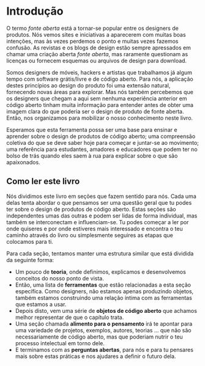 Introdução
========

O termo _fonte aberta_ está a tornar-se popular entre os designers de produtos. Nós vemos sites e iniciativas a aparecerem com muitas boas intenções, mas às vezes perdemos o ponto e muitas vezes fazemos confusão. As revistas e os blogs de design estão sempre apressados em chamar uma criação aberta _fonte aberta_, mas raramente questionam as licenças ou fornecem esquemas ou arquivos de design para download.

Somos designers de móveis, hackers e artistas que trabalhamos já algum tempo com software grátis/livre e de código aberto. Para nós, a aplicação destes princípios ao design do produto foi uma extensão natural, fornecendo novas áreas para explorar. Mas nós também percebemos que os designers que chegam a aqui sem nenhuma experiência anterior em código aberto tinham muita informação para entender antes de obter uma imagem clara do que poderia ser o design de produto de fonte aberta. Então, nos organizamos para mobilizar o nosso conhecimento neste livro.

Esperamos que esta ferramenta possa ser uma base para ensinar e aprender sobre o design de produtos de código aberto; uma compreensão coletiva do que se deve saber hoje para começar e juntar-se ao movimento; uma referência para estudantes, amadores e educadores que podem ter no bolso de trás quando eles saem à rua para explicar sobre o que são apaixonados.

Como ler este livro
-------------------------------

Nós dividimos este livro em seções que fazem sentido para nós. Cada uma delas tenta abordar o que pensamos ser uma questão geral que tu podes ter sobre o design de produtos de código aberto. Estas seções são independentes umas das outras e podem ser lidas de forma individual, mas também se interconectam e influenciam-se. Tu podes começar a ler por onde quiseres e por onde estiveres mais interessado e encontra o teu caminho através do livro ou simplesmente seguires as etapas que colocamos para ti.

Para cada seção, tentamos manter uma estrutura similar que está dividida da seguinte forma:

- Um pouco de **teoria**, onde definimos, explicamos e desenvolvemos conceitos do nosso ponto de vista.
- Então, uma lista de **ferramentas** que estão relacionadas a esta seção específica. Como designers, não estamos apenas produzindo objetos, também estamos construindo uma relação íntima com as ferramentas que estamos a usar.
- Depois disto, vem uma série de **objetos de código aberto** que achamos melhor representar de que o capítulo trata.
- Uma seção chamada **alimento para o pensamento** irá te apontar para uma variedade de projetos, exemplos, autores, teorias ... que não são necessariamente de código aberto, mas que poderiam nutrir o teu processo intelectual em torno dele.
- E terminamos com as **perguntas abertas**, para nós e para tu pensares mais sobre estas práticas e nos ajudares a definir o futuro dela.
